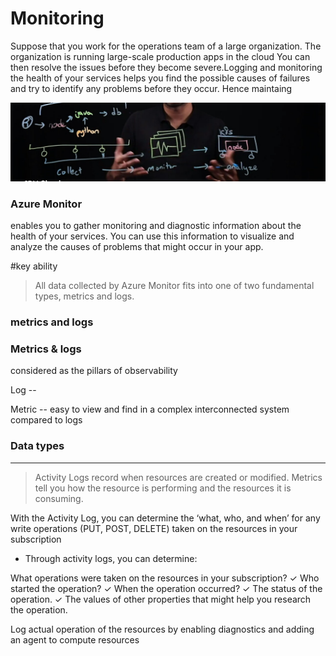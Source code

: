 # Monitoring
Suppose that you work for the operations team of a large organization. The organization is running large-scale production apps in the cloud
You can then resolve the issues before they become severe.Logging and monitoring the health of your services helps you find the possible causes of failures and try to identify any problems before they occur.
Hence maintaing 

![](https://raw.githubusercontent.com/Ananyojha/spare-images/main/Aqua%20Music_20220206_172111_350.JPG)

### Azure Monitor
enables you to gather monitoring and diagnostic information about the health of your services. You can use this information to visualize and analyze the causes of problems that might occur in your app.

#key ability

> All data collected by Azure Monitor fits into one of two fundamental types, metrics and logs.
### metrics and logs

### Metrics & logs

considered as the pillars of observability

Log -- 

Metric -- easy to view and find in a complex interconnected system compared to logs

### Data types 
----
> Activity Logs record when resources are created or modified. Metrics tell you how the resource is performing and the resources it is consuming.


With the Activity Log, you can determine the ‘what, who, and when’ for any write operations (PUT, POST, DELETE) taken on the resources in your subscription

- Through activity logs, you can determine:

What operations were taken on the resources in your subscription?
✓ Who started the operation?
✓ When the operation occurred?
✓ The status of the operation.
✓ The values of other properties that might help you research the operation.

Log actual operation of the resources by enabling diagnostics and adding an agent to compute resources
